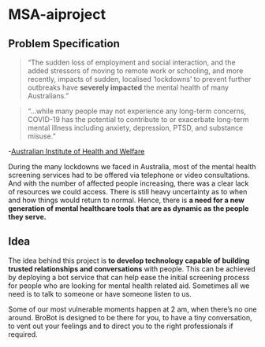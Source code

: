 # MSA-aiproject

## Problem Specification

> “The sudden loss of employment and social interaction, and the added stressors of moving to remote work or schooling, and more recently, impacts of sudden, localised ‘lockdowns’ to prevent further outbreaks have **severely impacted** the mental health of many Australians.”

> “...while many people may not experience any long-term concerns, COVID-19 has the potential to contribute to or exacerbate long-term mental illness including anxiety, depression, PTSD, and substance misuse.”
      
-[Australian Institute of Health and Welfare](https://www.aihw.gov.au/reports/mental-health-services/mental-health-services-in-australia/report-contents/mental-health-impact-of-covid-19)

During the many lockdowns we faced in Australia, most of the mental health screening services had to be offered via telephone or video consultations. And with the number of affected people increasing, there was a clear lack of resources we could access. There is still heavy uncertainty as to when and how things would return to normal. Hence, there is **a need for a new generation of mental healthcare tools that are as dynamic as the people they serve.**

## Idea

The idea behind this project is **to develop technology capable of building trusted relationships and conversations** with people. This can be achieved by deploying a bot service that can help ease the initial screening process for people who are looking for mental health related aid. Sometimes all we need is to talk to someone or have someone listen to us.

Some of our most vulnerable moments happen at 2 am, when there’s no one around. BroBot is designed to be there for you, to have a tiny conversation, to vent out your feelings and to direct you to the right professionals if required.

